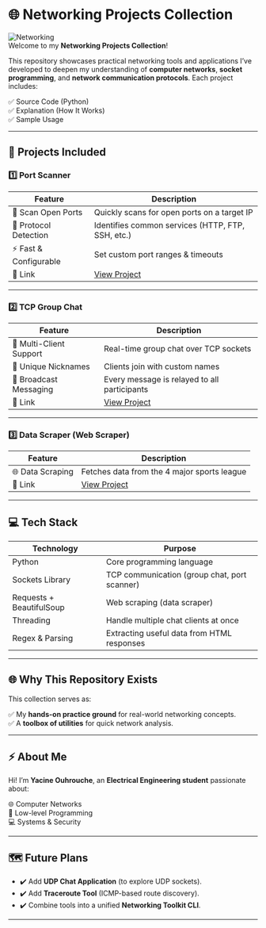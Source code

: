 # 🌐 Networking Projects Collection

![Networking](https://img.shields.io/badge/Networking-Projects-blue?style=for-the-badge)  
Welcome to my **Networking Projects Collection**!  

This repository showcases practical networking tools and applications I’ve developed to deepen my understanding of **computer networks**, **socket programming**, and **network communication protocols**. Each project includes:

✅ Source Code (Python)  
✅ Explanation (How It Works)  
✅ Sample Usage  

---

## 📂 Projects Included

### 1️⃣ Port Scanner

| Feature | Description |
|---|---|
| 🔎 Scan Open Ports | Quickly scans for open ports on a target IP |
| 📡 Protocol Detection | Identifies common services (HTTP, FTP, SSH, etc.) |
| ⚡ Fast & Configurable | Set custom port ranges & timeouts |
| 🔗 Link | [View Project](./Port_scanner/) |

---

### 2️⃣ TCP Group Chat

| Feature | Description |
|---|---|
| 🧵 Multi-Client Support | Real-time group chat over TCP sockets |
| 🔐 Unique Nicknames | Clients join with custom names |
| 📨 Broadcast Messaging | Every message is relayed to all participants |
| 🔗 Link | [View Project](./TCP_chat/) |

---

### 3️⃣ Data Scraper (Web Scraper)

| Feature | Description |
|---|---|
| 🌐 Data Scraping | Fetches data from the 4 major sports league|
| 🔗 Link | [View Project](./Web_scraping/) |

---

## 💻 Tech Stack

| Technology | Purpose |
|---|---|
| Python | Core programming language |
| Sockets Library | TCP communication (group chat, port scanner) |
| Requests + BeautifulSoup | Web scraping (data scraper) |
| Threading | Handle multiple chat clients at once |
| Regex & Parsing | Extracting useful data from HTML responses |

---

## 🌐 Why This Repository Exists

This collection serves as:

✅ My **hands-on practice ground** for real-world networking concepts.  
✅ A **toolbox of utilities** for quick network analysis.  


---

## ⚡ About Me

Hi! I’m **Yacine Ouhrouche**, an **Electrical Engineering student** passionate about:

🌐 Computer Networks  
🔌 Low-level Programming  
💻 Systems & Security  


---


## 🗺️ Future Plans

- ✔️ Add **UDP Chat Application** (to explore UDP sockets).  
- ✔️ Add **Traceroute Tool** (ICMP-based route discovery).  
- ✔️ Combine tools into a unified **Networking Toolkit CLI**.

---

